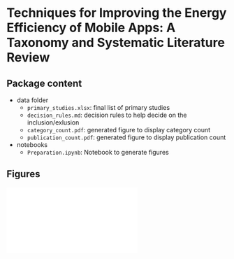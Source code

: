 # Techniques for Improving the Energy Efficiency of Mobile Apps: A Taxonomy and Systematic Literature Review

## Package content

 - data folder
    - `primary_studies.xlsx`: final list of primary studies
    - `decision_rules.md`: decision rules to help decide on the inclusion/exlusion
    - `category_count.pdf`: generated figure to display category count
    - `publication_count.pdf`: generated figure to display publication count
 - notebooks
    - `Preparation.ipynb`: Notebook to generate figures

## Figures

![Figure category count](./data/category_count.pdf)
